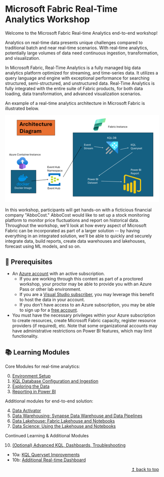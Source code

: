 # Microsoft Fabric Real-Time Analytics Workshop

Welcome to the Microsoft Fabric Real-time Analytics end-to-end workshop!

Analytics on real-time data presents unique challenges compared to traditional batch and near real-time scenarios. With real-time analytics, potentially large volumes of data need continuous ingestion, transformation, and visualization. 

In Microsoft Fabric, Real-Time Analytics is a fully managed big data analytics platform optimized for streaming, and time-series data. It utilizes a query language and engine with exceptional performance for searching structured, semi-structured, and unstructured data. Real-Time Analytics is fully integrated with the entire suite of Fabric products, for both data loading, data transformation, and advanced visualization scenarios.

An example of a real-time analytics architecture in Microsoft Fabric is illustrated below. 

![Data Lakehouse with Azure Synapse Analytics](./images/readme/ArchitectureSlide1.png)

In this workshop, participants will get hands-on with a ficticious financial company "AbboCost." AbboCost would like to set up a stock monitoring platform to monitor price fluctuations and report on historical data. Throughout the workshop, we'll look at how every aspect of Microsoft Fabric can be incorporated as part of a larger solution -- by having everything in an integrated solution, we'll be able to quickly and securely integrate data, build reports, create data warehouses and lakehouses, forecast using ML models, and so on.

## :thinking: Prerequisites

* An [Azure account](https://azure.microsoft.com/free/) with an active subscription.
  * If you are working through this content as part of a proctored workshop, your proctor may be able to provide you with an Azure Pass or other lab environment.
  * If you are a [Visual Studio subscriber](https://azure.microsoft.com/en-us/pricing/member-offers/credit-for-visual-studio-subscribers/), you may leverage this benefit to host the data in your account.
  * If you don't have access to an Azure subscription, you may be able to sign up for a [free account](https://www.azure.com/free).
* You must have the necessary privileges within your Azure subscription to create resources, create Microsoft Fabric capacity, register resource providers (if required), etc. Note that some organizational accounts may have administrative restrictions on Power BI features, which may limit functionality. 

## :books: Learning Modules

Core Modules for real-time analytics:

0. [Environment Setup](./modules/module00.md)
1. [KQL Database Configuration and Ingestion](./modules/module01.md)
2. [Exploring the Data](./modules/module02.md)
3. [Reporting in Power BI](./modules/module03.md)

Additional modules for end-to-end solution:

4. [Data Activator](./modules/module04.md)
5. [Data Warehousing: Synapse Data Warehouse and Data Pipelines](./modules/module05a.md)
6. [Data Lakehouse: Fabric Lakehouse and Notebooks](./modules/module06.md)
7. [Data Science: Using the Lakehouse and Notebooks](./modules/module07.md)

Continued Learning & Additional Modules

10. [(Optional) Advanced KQL, Dashboards, Troubleshooting](./modules/module10.md)
   * 10a: [KQL Queryset Improvements](./modules/module10a.md)
   * 10b: [Additional Real-time Dashboard](./modules/module10b.md)


<div align="right"><a href="#fabric-real-time-workshop">↥ back to top</a></div>

